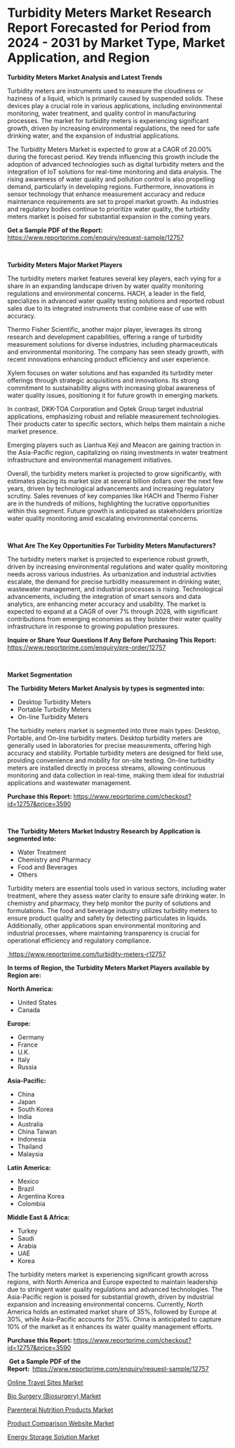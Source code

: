 <p><h1>Turbidity Meters Market Research Report Forecasted for Period from 2024 -  2031 by Market Type, Market Application, and Region</h1></p><p><strong>Turbidity Meters Market Analysis and Latest Trends</strong></p>
<p><p>Turbidity meters are instruments used to measure the cloudiness or haziness of a liquid, which is primarily caused by suspended solids. These devices play a crucial role in various applications, including environmental monitoring, water treatment, and quality control in manufacturing processes. The market for turbidity meters is experiencing significant growth, driven by increasing environmental regulations, the need for safe drinking water, and the expansion of industrial applications.</p><p>The Turbidity Meters Market is expected to grow at a CAGR of 20.00% during the forecast period. Key trends influencing this growth include the adoption of advanced technologies such as digital turbidity meters and the integration of IoT solutions for real-time monitoring and data analysis. The rising awareness of water quality and pollution control is also propelling demand, particularly in developing regions. Furthermore, innovations in sensor technology that enhance measurement accuracy and reduce maintenance requirements are set to propel market growth. As industries and regulatory bodies continue to prioritize water quality, the turbidity meters market is poised for substantial expansion in the coming years.</p></p>
<p><strong>Get a Sample PDF of the Report:&nbsp;</strong> <a href="https://www.reportprime.com/enquiry/request-sample/12757">https://www.reportprime.com/enquiry/request-sample/12757</a></p>
<p>&nbsp;</p>
<p><strong>Turbidity Meters Major Market Players</strong></p>
<p><p>The turbidity meters market features several key players, each vying for a share in an expanding landscape driven by water quality monitoring regulations and environmental concerns. HACH, a leader in the field, specializes in advanced water quality testing solutions and reported robust sales due to its integrated instruments that combine ease of use with accuracy. </p><p>Thermo Fisher Scientific, another major player, leverages its strong research and development capabilities, offering a range of turbidity measurement solutions for diverse industries, including pharmaceuticals and environmental monitoring. The company has seen steady growth, with recent innovations enhancing product efficiency and user experience.</p><p>Xylem focuses on water solutions and has expanded its turbidity meter offerings through strategic acquisitions and innovations. Its strong commitment to sustainability aligns with increasing global awareness of water quality issues, positioning it for future growth in emerging markets.</p><p>In contrast, DKK-TOA Corporation and Optek Group target industrial applications, emphasizing robust and reliable measurement technologies. Their products cater to specific sectors, which helps them maintain a niche market presence.</p><p>Emerging players such as Lianhua Keji and Meacon are gaining traction in the Asia-Pacific region, capitalizing on rising investments in water treatment infrastructure and environmental management initiatives. </p><p>Overall, the turbidity meters market is projected to grow significantly, with estimates placing its market size at several billion dollars over the next few years, driven by technological advancements and increasing regulatory scrutiny. Sales revenues of key companies like HACH and Thermo Fisher are in the hundreds of millions, highlighting the lucrative opportunities within this segment. Future growth is anticipated as stakeholders prioritize water quality monitoring amid escalating environmental concerns.</p></p>
<p>&nbsp;</p>
<p><strong>What Are The Key Opportunities For Turbidity Meters Manufacturers?</strong></p>
<p><p>The turbidity meters market is projected to experience robust growth, driven by increasing environmental regulations and water quality monitoring needs across various industries. As urbanization and industrial activities escalate, the demand for precise turbidity measurement in drinking water, wastewater management, and industrial processes is rising. Technological advancements, including the integration of smart sensors and data analytics, are enhancing meter accuracy and usability. The market is expected to expand at a CAGR of over 7% through 2028, with significant contributions from emerging economies as they bolster their water quality infrastructure in response to growing population pressures.</p></p>
<p><strong>Inquire or Share Your Questions If Any Before Purchasing This Report:</strong> <a href="https://www.reportprime.com/enquiry/pre-order/12757">https://www.reportprime.com/enquiry/pre-order/12757</a></p>
<p>&nbsp;</p>
<p><strong>Market Segmentation</strong></p>
<p><strong>The Turbidity Meters Market Analysis by types is segmented into:</strong></p>
<p><ul><li>Desktop Turbidity Meters</li><li>Portable Turbidity Meters</li><li>On-line Turbidity Meters</li></ul></p>
<p><p>The turbidity meters market is segmented into three main types: Desktop, Portable, and On-line turbidity meters. Desktop turbidity meters are generally used in laboratories for precise measurements, offering high accuracy and stability. Portable turbidity meters are designed for field use, providing convenience and mobility for on-site testing. On-line turbidity meters are installed directly in process streams, allowing continuous monitoring and data collection in real-time, making them ideal for industrial applications and wastewater management.</p></p>
<p><strong>Purchase this Report:&nbsp;</strong><a href="https://www.reportprime.com/checkout?id=12757&price=3590">https://www.reportprime.com/checkout?id=12757&price=3590</a></p>
<p>&nbsp;</p>
<p><strong>The Turbidity Meters Market Industry Research by Application is segmented into:</strong></p>
<p><ul><li>Water Treatment</li><li>Chemistry and Pharmacy</li><li>Food and Beverages</li><li>Others</li></ul></p>
<p><p>Turbidity meters are essential tools used in various sectors, including water treatment, where they assess water clarity to ensure safe drinking water. In chemistry and pharmacy, they help monitor the purity of solutions and formulations. The food and beverage industry utilizes turbidity meters to ensure product quality and safety by detecting particulates in liquids. Additionally, other applications span environmental monitoring and industrial processes, where maintaining transparency is crucial for operational efficiency and regulatory compliance.</p></p>
<p><a href="https://www.reportprime.com/turbidity-meters-r12757">&nbsp;https://www.reportprime.com/turbidity-meters-r12757</a></p>
<p><strong>In terms of Region, the Turbidity Meters Market Players available by Region are:</strong></p>
<p>
    <p> <strong> North America: </strong>
        <ul>
            <li>United States</li>
            <li>Canada</li>
        </ul>
        </p> 
    <p> <strong> Europe: </strong>
        <ul>
            <li>Germany</li>
            <li>France</li>
            <li>U.K.</li>
            <li>Italy</li>
            <li>Russia</li>
        </ul>
        </p> 
    <p> <strong> Asia-Pacific: </strong>
        <ul>
            <li>China</li>
            <li>Japan</li>
            <li>South Korea</li>
            <li>India</li>
            <li>Australia</li>
            <li>China Taiwan</li>
            <li>Indonesia</li>
            <li>Thailand</li>
            <li>Malaysia</li>
        </ul>
        </p> 
    <p> <strong> Latin America: </strong>
        <ul>
            <li>Mexico</li>
            <li>Brazil</li>
            <li>Argentina Korea</li>
            <li>Colombia</li>
        </ul>
        </p> 
    <p> <strong> Middle East & Africa: </strong>
        <ul>
            <li>Turkey</li>
            <li>Saudi</li>
            <li>Arabia</li>
            <li>UAE</li>
            <li>Korea</li>
        </ul>
    </p>
    </p>
<p><p>The turbidity meters market is experiencing significant growth across regions, with North America and Europe expected to maintain leadership due to stringent water quality regulations and advanced technologies. The Asia-Pacific region is poised for substantial growth, driven by industrial expansion and increasing environmental concerns. Currently, North America holds an estimated market share of 35%, followed by Europe at 30%, while Asia-Pacific accounts for 25%. China is anticipated to capture 10% of the market as it enhances its water quality management efforts.</p></p>
<p><strong>Purchase this Report: </strong><a href="https://www.reportprime.com/checkout?id=12757&price=3590">https://www.reportprime.com/checkout?id=12757&price=3590</a></p>
<p>&nbsp;<strong>Get a Sample PDF of the Report:&nbsp;&nbsp;</strong><a href="https://www.reportprime.com/enquiry/request-sample/12757">https://www.reportprime.com/enquiry/request-sample/12757</a></p>
<p><strong></strong></p>
<p><p><a href="https://www.linkedin.com/pulse/how-regional-global-trends-shaping-online-travel-sites-market-2d9ve?trackingId=UQR1coxARVue8jn2QkCF0Q%3D%3D">Online Travel Sites Market</a></p><p><a href="https://issuu.com/reportprime-2/docs/bio-surgery-biosurgery-market-size-_197a18bf812792">Bio Surgery (Biosurgery) Market</a></p><p><a href="https://issuu.com/reportprime-2/docs/parenteral-nutrition-products-marke_f82410e78a3370">Parenteral Nutrition Products Market</a></p><p><a href="https://medium.com/@stephaniewynterk14/product-comparison-website-market-outlook-and-forecast-from-2024-to-2031-d21e285845d2">Product Comparison Website Market</a></p><p><a href="https://medium.com/@stephaniewynterk14/global-energy-storage-solution-market-share-and-growth-opportunities-and-market-size-growing-with-a-3f67485e4152">Energy Storage Solution Market</a></p></p>